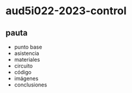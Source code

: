 # aud5i022-2023-control

## pauta

- punto base
- asistencia
- materiales
- circuito
- código
- imágenes
- conclusiones
